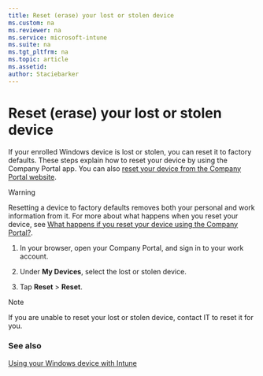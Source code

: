 ```yaml
---
title: Reset (erase) your lost or stolen device
ms.custom: na
ms.reviewer: na
ms.service: microsoft-intune
ms.suite: na
ms.tgt_pltfrm: na
ms.topic: article
ms.assetid: 
author: Staciebarker
---
```


# Reset (erase) your lost or stolen device

If your enrolled Windows device is lost or stolen, you can reset it to factory defaults. These steps explain how to reset your device by using the Company Portal app. You can also [reset your device from the Company Portal website](reset-your-device-cpwebsite.md).


> [!WARNING]
> Resetting a device to factory defaults removes both your personal and work information from it. For more about what happens when you reset your device, see [What happens if you reset your device using the Company Portal?](what-happens-if-you-reset-your-device-using-the-company-portal-windows.md).

1.  In your browser, open your Company Portal, and sign in to your work account.

2.  Under **My Devices**, select the lost or stolen device.

3.  Tap **Reset** &gt; **Reset**.

> [!NOTE]
> If you are unable to reset your lost or stolen device, contact IT to reset it for you.

### See also
[Using your Windows device with Intune](using-your-windows-device-with-intune.md)